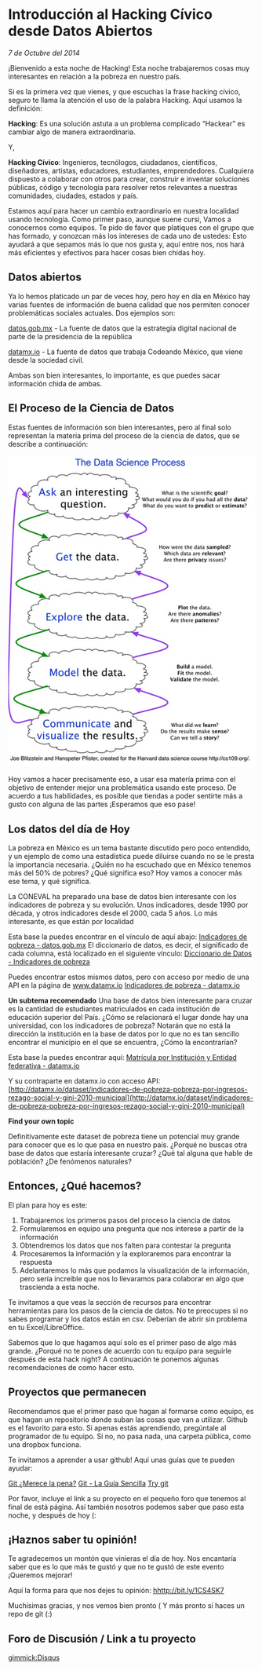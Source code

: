 Introducción al Hacking Cívico desde Datos Abiertos
=====

*7 de Octubre del 2014*

¡Bienvenido a esta noche de Hacking! Esta noche trabajaremos cosas muy interesantes en relación a la pobreza en nuestro país.

Si es la primera vez que vienes, y que escuchas la frase hacking cívico, seguro te llama la atención el uso de la palabra Hacking. Aquí usamos la definición:

**Hacking**: Es una solución astuta a un problema complicado “Hackear” es cambiar algo de manera extraordinaria.

Y,

**Hacking Cívico**: Ingenieros, tecnólogos, ciudadanos, científicos, diseñadores, artistas, educadores, estudiantes, emprendedores. Cualquiera dispuesto a colaborar con otros para crear, construir e inventar soluciones públicas, código y tecnología para resolver retos relevantes a nuestras comunidades, ciudades, estados y país.

Estamos aquí para hacer un cambio extraordinario en nuestra localidad usando tecnología. Como primer paso, aunque suene cursi, Vamos a conocernos como equipos. Te pido de favor que platiques con el grupo que has formado, y conozcan más los intereses de cada uno de ustedes: Esto ayudará a que sepamos más lo que nos gusta y, aquí entre nos, nos hará más eficientes y efectivos para hacer cosas bien chidas hoy.

Datos abiertos
-------

Ya lo hemos platicado un par de veces hoy, pero hoy en día en México hay varias fuentes de información de buena calidad que nos permiten conocer problemáticas sociales actuales. Dos ejemplos son:

[datos.gob.mx](www.datos.gob.mx) - La fuente de datos que la estrategia digital nacional de parte de la presidencia de la república

[datamx.io](www.datamx.io) - La fuente de datos que trabaja Codeando México, que viene desde la sociedad civil.

Ambas son bien interesantes, lo importante, es que puedes sacar información chida de ambas.

El Proceso de la Ciencia de Datos
-------

Estas fuentes de información son bien interesantes, pero al final solo representan la materia prima del proceso de la ciencia de datos, que se describe a continuación:

!["Proceso de la ciencia de datos"](images/datasci.png)

Hoy vamos a hacer precisamente eso, a usar esa matería prima con el objetivo de entender mejor una problemática usando este proceso.  De acuerdo a tus habilidades, es posible que tiendas a poder sentirte más a gusto con alguna de las partes ¡Esperamos que eso pase!

Los datos del día de Hoy
--------

La pobreza en México es un tema bastante discutido pero poco entendido, y un ejemplo de como una estadística puede diluirse cuando no se le presta la importancia necesaria. ¿Quién no ha escuchado que en México tenemos más del 50% de pobres? ¿Qué significa eso? Hoy vamos a conocer más ese tema, y qué significa.

La CONEVAL ha preparado una base de datos bien interesante con los indicadores de pobreza y su evolución. Unos indicadores, desde 1990 por década, y otros indicadores desde el 2000, cada 5 años. Lo más interesante, es que están por localidad

Esta base la puedes encontrar en el vínculo de aquí abajo:
[Indicadores de pobreza - datos.gob.mx](http://catalogo.datos.gob.mx/dataset/indicadores-de-pobreza-pobreza-por-ingresos-rezago-social-y-gini-2010-municipal)
El diccionario de datos, es decir, el significado de cada columna, está localizado en el siguiente vínculo:
[Diccionario de Datos -  Indicadores de pobreza](http://www.coneval.gob.mx/Informes/Pobreza/Datos_abiertos/Indicadores_municipales_sabana_DIC.txt)

Puedes encontrar estos mismos datos, pero con acceso por medio de una API en la página de www.datamx.io
[Indicadores de pobreza - datamx.io](http://datamx.io/dataset/matricula-por-institucion-y-entidad-federativa/resource/ffc1323a-bf46-4d9d-86a8-237315c2036e)



**Un subtema recomendado**
Una base de datos bien interesante para cruzar es la cantidad de estudiantes matriculados en cada institución de educación superior del País. ¿Cómo se relacionará el lugar donde hay una universidad, con los indicadores de pobreza? Notarán que no está la dirección la institución en la base de datos por lo que no es tan sencillo encontrar el municipio en el que se encuentra, ¿Cómo la encontrarían?

Esta base la puedes encontrar aquí:
[Matrícula por Institución y Entidad federativa - datamx.io](http://catalogo.datos.gob.mx/dataset/matricula-por-institucion-y-entidad-federativa)

Y su contraparte en datamx.io con acceso API:
[http://datamx.io/dataset/indicadores-de-pobreza-pobreza-por-ingresos-rezago-social-y-gini-2010-municipal](http://datamx.io/dataset/indicadores-de-pobreza-pobreza-por-ingresos-rezago-social-y-gini-2010-municipal)

**Find your own topic**

Definitivamente este dataset de pobreza tiene un potencial muy grande para conocer que es lo que pasa en nuestro país. ¿Porqué no buscas otra base de datos que estaría interesante cruzar? ¿Qué tal alguna que hable de población? ¿De fenómenos naturales?


Entonces, ¿Qué hacemos?
---------

El plan para hoy es este:

1.	Trabajaremos los primeros pasos del proceso la ciencia de datos
2.	Formularemos en equipo una pregunta que nos interese a partir de la información
3.	Obtendremos los datos que nos falten para contestar la pregunta
4.	Procesaremos la información y la exploraremos para encontrar la respuesta
5.	Adelantaremos lo más que podamos la visualización de la información, pero sería increíble que nos lo llevaramos para colaborar en algo que trascienda a esta noche. 

Te invitamos a que veas la sección de recursos para encontrar herramientas para los pasos de la ciencia de datos. No te preocupes si no sabes programar y los datos están en csv. Deberían de abrir sin problema en tu Excel/LibreOffice.

Sabemos que lo que hagamos aquí solo es el primer paso de algo más grande. ¿Porqué no te pones de acuerdo con tu equipo para seguirle después de esta hack night? A continuación te ponemos algunas recomendaciones de como hacer esto.

Proyectos que permanecen
--------

Recomendamos que el primer paso que hagan al formarse como equipo, es que hagan un repositorio donde suban las cosas que van a utilizar. Github es el favorito para esto. Si apenas estás aprendiendo, pregúntale al programador de tu equipo. Si no, no pasa nada, una carpeta pública, como una dropbox funciona. 

Te invitamos a aprender a usar github! Aquí unas guías que te pueden ayudar:

[Git ¿Merece la pena?](http://bicosyes.com/2008/06/git-%C2%BFmerece-la-pena/)
[Git - La Guía Sencilla](http://rogerdudler.github.io/git-guide/index.es.html)
[Try git](https://try.github.io/levels/1/challenges/1)

Por favor, incluye el link a su proyecto en el pequeño foro que tenemos al final de está página. Así también nosotros podemos saber que paso esta noche, y después de hoy (:

¡Haznos saber tu opinión!
--------

Te agradecemos un montón que vinieras el día de hoy. Nos encantaría saber que es lo que más te gustó y que no te gustó de este evento ¡Queremos mejorar! 

Aquí la forma para que nos dejes tu opinión: [hhttp://bit.ly/1CS4SK7](http://bit.ly/1CS4SK7)

Muchísimas gracias, y nos vemos bien pronto ( Y más pronto si haces un repo de git (:)


Foro de Discusión / Link a tu proyecto
--------

[gimmick:Disqus](dataexploreh)